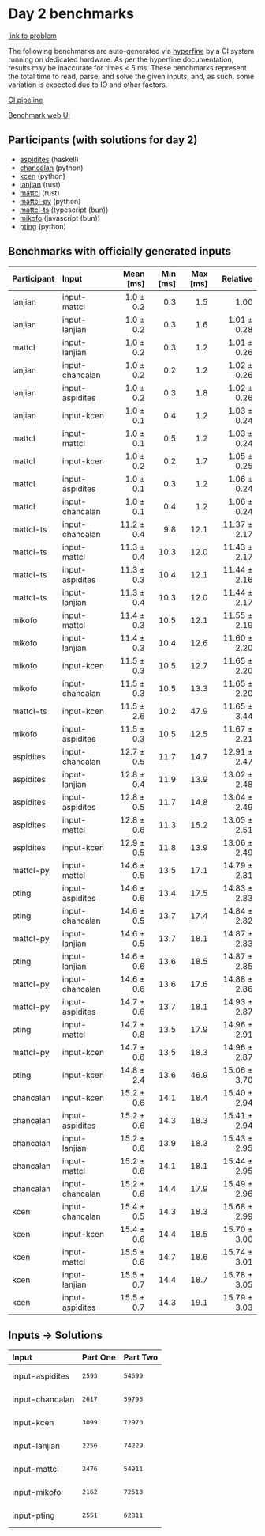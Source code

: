 # Day 2 benchmarks

[link to problem](https://adventofcode.com/2023/day/2)

The following benchmarks are auto-generated via
[hyperfine](https://github.com/sharkdp/hyperfine) by a CI system running on
dedicated hardware. As per the hyperfine documentation, results may be
inaccurate for times < 5 ms. These benchmarks represent the total time to read,
parse, and solve the given inputs, and, as such, some variation is expected due
to IO and other factors.

[CI pipeline](http://ci.papercode.net:8080/teams/main/pipelines/aoc2023)

[Benchmark web UI](https://aoc.ancalagon.black)


## Participants (with solutions for day 2)

- [aspidites](https://github.com/aspidites/aoc2023) (haskell)
- [chancalan](https://github.com/chancalan/aoc2023) (python)
- [kcen](https://github.com/kcen/aoc2023) (python)
- [lanjian](https://github.com/lanjian/aoc-2023) (rust)
- [mattcl](https://github.com/mattcl/aoc2023) (rust)
- [mattcl-py](https://github.com/mattcl/aoc2023-py) (python)
- [mattcl-ts](https://github.com/mattcl/aoc2023-js) (typescript (bun))
- [mikofo](https://github.com/mikofo/advent-of-code-2023) (javascript (bun))
- [pting](https://github.com/pting/aoc2023) (python)


## Benchmarks with officially generated inputs

| Participant | Input | Mean [ms] | Min [ms] | Max [ms] | Relative |
|:---|:---|---:|---:|---:|---:|
| lanjian | input-mattcl | 1.0 ± 0.2 | 0.3 | 1.5 | 1.00 |
| lanjian | input-lanjian | 1.0 ± 0.2 | 0.3 | 1.6 | 1.01 ± 0.28 |
| mattcl | input-lanjian | 1.0 ± 0.2 | 0.3 | 1.2 | 1.01 ± 0.26 |
| lanjian | input-chancalan | 1.0 ± 0.2 | 0.2 | 1.2 | 1.02 ± 0.26 |
| lanjian | input-aspidites | 1.0 ± 0.2 | 0.3 | 1.8 | 1.02 ± 0.26 |
| lanjian | input-kcen | 1.0 ± 0.1 | 0.4 | 1.2 | 1.03 ± 0.24 |
| mattcl | input-mattcl | 1.0 ± 0.1 | 0.5 | 1.2 | 1.03 ± 0.24 |
| mattcl | input-kcen | 1.0 ± 0.2 | 0.2 | 1.7 | 1.05 ± 0.25 |
| mattcl | input-aspidites | 1.0 ± 0.1 | 0.3 | 1.2 | 1.06 ± 0.24 |
| mattcl | input-chancalan | 1.0 ± 0.1 | 0.4 | 1.2 | 1.06 ± 0.24 |
| mattcl-ts | input-chancalan | 11.2 ± 0.4 | 9.8 | 12.1 | 11.37 ± 2.17 |
| mattcl-ts | input-mattcl | 11.3 ± 0.4 | 10.3 | 12.0 | 11.43 ± 2.17 |
| mattcl-ts | input-aspidites | 11.3 ± 0.3 | 10.4 | 12.1 | 11.44 ± 2.16 |
| mattcl-ts | input-lanjian | 11.3 ± 0.4 | 10.3 | 12.0 | 11.44 ± 2.17 |
| mikofo | input-mattcl | 11.4 ± 0.3 | 10.5 | 12.1 | 11.55 ± 2.19 |
| mikofo | input-lanjian | 11.4 ± 0.3 | 10.4 | 12.6 | 11.60 ± 2.20 |
| mikofo | input-kcen | 11.5 ± 0.3 | 10.5 | 12.7 | 11.65 ± 2.20 |
| mikofo | input-chancalan | 11.5 ± 0.3 | 10.5 | 13.3 | 11.65 ± 2.20 |
| mattcl-ts | input-kcen | 11.5 ± 2.6 | 10.2 | 47.9 | 11.65 ± 3.44 |
| mikofo | input-aspidites | 11.5 ± 0.3 | 10.5 | 12.5 | 11.67 ± 2.21 |
| aspidites | input-chancalan | 12.7 ± 0.5 | 11.7 | 14.7 | 12.91 ± 2.47 |
| aspidites | input-lanjian | 12.8 ± 0.4 | 11.9 | 13.9 | 13.02 ± 2.48 |
| aspidites | input-aspidites | 12.8 ± 0.5 | 11.7 | 14.8 | 13.04 ± 2.49 |
| aspidites | input-mattcl | 12.8 ± 0.6 | 11.3 | 15.2 | 13.05 ± 2.51 |
| aspidites | input-kcen | 12.9 ± 0.5 | 11.8 | 13.9 | 13.06 ± 2.49 |
| mattcl-py | input-mattcl | 14.6 ± 0.5 | 13.5 | 17.1 | 14.79 ± 2.81 |
| pting | input-aspidites | 14.6 ± 0.6 | 13.4 | 17.5 | 14.83 ± 2.83 |
| pting | input-chancalan | 14.6 ± 0.5 | 13.7 | 17.4 | 14.84 ± 2.82 |
| mattcl-py | input-lanjian | 14.6 ± 0.5 | 13.7 | 18.1 | 14.87 ± 2.83 |
| pting | input-lanjian | 14.6 ± 0.6 | 13.6 | 18.5 | 14.87 ± 2.85 |
| mattcl-py | input-chancalan | 14.6 ± 0.6 | 13.6 | 17.6 | 14.88 ± 2.86 |
| mattcl-py | input-aspidites | 14.7 ± 0.6 | 13.7 | 18.1 | 14.93 ± 2.87 |
| pting | input-mattcl | 14.7 ± 0.8 | 13.5 | 17.9 | 14.96 ± 2.91 |
| mattcl-py | input-kcen | 14.7 ± 0.6 | 13.5 | 18.3 | 14.96 ± 2.87 |
| pting | input-kcen | 14.8 ± 2.4 | 13.6 | 46.9 | 15.06 ± 3.70 |
| chancalan | input-kcen | 15.2 ± 0.6 | 14.1 | 18.4 | 15.40 ± 2.94 |
| chancalan | input-aspidites | 15.2 ± 0.6 | 14.3 | 18.3 | 15.41 ± 2.94 |
| chancalan | input-lanjian | 15.2 ± 0.6 | 13.9 | 18.3 | 15.43 ± 2.95 |
| chancalan | input-mattcl | 15.2 ± 0.6 | 14.1 | 18.1 | 15.44 ± 2.95 |
| chancalan | input-chancalan | 15.2 ± 0.6 | 14.4 | 17.9 | 15.49 ± 2.96 |
| kcen | input-chancalan | 15.4 ± 0.5 | 14.3 | 18.3 | 15.68 ± 2.99 |
| kcen | input-kcen | 15.4 ± 0.6 | 14.4 | 18.5 | 15.70 ± 3.00 |
| kcen | input-mattcl | 15.5 ± 0.6 | 14.7 | 18.6 | 15.74 ± 3.01 |
| kcen | input-lanjian | 15.5 ± 0.7 | 14.4 | 18.7 | 15.78 ± 3.05 |
| kcen | input-aspidites | 15.5 ± 0.7 | 14.3 | 19.1 | 15.79 ± 3.03 |


## Inputs -> Solutions

| Input | Part One | Part Two |
|:---|:---|:---|
|input-aspidites|<pre>2593</pre>|<pre>54699</pre>|
|input-chancalan|<pre>2617</pre>|<pre>59795</pre>|
|input-kcen|<pre>3099</pre>|<pre>72970</pre>|
|input-lanjian|<pre>2256</pre>|<pre>74229</pre>|
|input-mattcl|<pre>2476</pre>|<pre>54911</pre>|
|input-mikofo|<pre>2162</pre>|<pre>72513</pre>|
|input-pting|<pre>2551</pre>|<pre>62811</pre>|